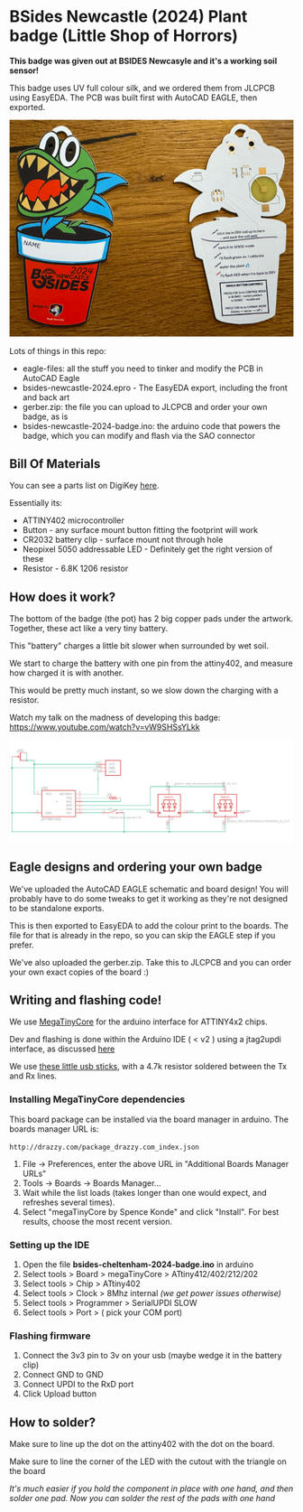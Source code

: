 # BSides Newcastle (2024) Plant badge (Little Shop of Horrors)

**This badge was given out at BSIDES Newcasyle and it's a working soil sensor!**

This badge uses UV full colour silk, and we ordered them from JLCPCB using EasyEDA. The PCB was built first with AutoCAD EAGLE, then exported.

![PCB](PCB.png)


Lots of things in this repo:

- eagle-files: all the stuff you need to tinker and modify the PCB in AutoCAD Eagle
- bsides-newcastle-2024.epro - The EasyEDA export, including the front and back art 
- gerber.zip: the file you can upload to JLCPCB and order your own badge, as is
- bsides-newcastle-2024-badge.ino: the arduino code that powers the badge, which you can modify and flash via the SAO connector


## Bill Of Materials

You can see a parts list on DigiKey [here](https://www.digikey.co.uk/en/mylists/list/1SMRGQW6IU).

Essentially its:

* ATTINY402 microcontroller
* Button - any surface mount button fitting the footprint will work
* CR2032 battery clip  - surface mount not through hole
* Neopixel 5050 addressable LED - Definitely get the right version of these
* Resistor - 6.8K 1206 resistor 

## How does it work?

The bottom of the badge (the pot) has 2 big copper pads under the artwork. Together, these act like a very tiny battery. 

This "battery" charges a little bit slower when surrounded by wet soil.

We start to charge the battery with one pin from the attiny402, and measure how charged it is with another.

This would be pretty much instant, so we slow down the charging with a resistor.

Watch my talk on the madness of developing this badge: https://www.youtube.com/watch?v=vW9SHSsYLkk

![Schematic](schematic.png)

## Eagle designs and ordering your own badge

We've uploaded the AutoCAD EAGLE schematic and board design!  You will probably have to do some tweaks to get it working as they're not designed to be standalone exports.

This is then exported to EasyEDA to add the colour print to the boards. The file for that is already in the repo, so you can skip the EAGLE step if you prefer.

We've also uploaded the gerber.zip.  Take this to JLCPCB and you can order your own exact copies of the board :)

## Writing and flashing code!

We use [MegaTinyCore](https://github.com/SpenceKonde/megaTinyCore) for the arduino interface for ATTINY4x2 chips.

Dev and flashing is done within the Arduino IDE ( < v2 ) using a jtag2updi interface, as discussed [here](https://github.com/SpenceKonde/AVR-Guidance/blob/master/UPDI/jtag2updi.md)

We use [these little usb sticks](https://amzn.eu/d/c0lx0wG), with a 4.7k resistor soldered between the Tx and Rx lines.  

### Installing MegaTinyCore dependencies

This board package can be installed via the board manager in arduino. The boards manager URL is:

`http://drazzy.com/package_drazzy.com_index.json`

1. File -> Preferences, enter the above URL in "Additional Boards Manager URLs"
2. Tools -> Boards -> Boards Manager...
3. Wait while the list loads (takes longer than one would expect, and refreshes several times).
4. Select "megaTinyCore by Spence Konde" and click "Install". For best results, choose the most recent version.

### Setting up the IDE

1. Open the file **bsides-cheltenham-2024-badge.ino** in arduino
2. Select tools > Board > megaTinyCore > ATtiny412/402/212/202
3. Select tools > Chip > ATtiny402
4. Select tools > Clock > 8Mhz internal *(we get power issues otherwise)*
5. Select tools > Programmer > SerialUPDI SLOW
6. Select tools > Port > ( pick your COM port)

### Flashing firmware
1. Connect the 3v3 pin to 3v on your usb (maybe wedge it in the battery clip)
2. Connect GND to GND
3. Connect UPDI to the RxD port
4. Click Upload button

## How to solder?

Make sure to line up the dot on the attiny402 with the dot on the board.

Make sure to line the corner of the LED with the cutout with the triangle on the board

*It's much easier if you hold the component in place with one hand, and then solder one pad. Now you can solder the rest of the pads with one hand*


